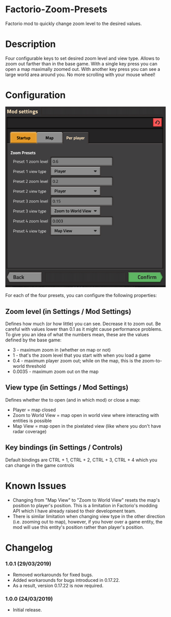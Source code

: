 # Factorio-Zoom-Presets

Factorio mod to quickly change zoom level to the desired values.


# Description

Four configurable keys to set desired zoom level and view type. Allows to zoom out farther than in the base game. With a single key press you can open a map maximally zoomed out. With another key press you can see a large world area around you. No more scrolling with your mouse wheel!


# Configuration

![Mod Settings](https://raw.githubusercontent.com/Jarcionek/Factorio-Zoom-Presets/master/settings.png)

For each of the four presets, you can configure the following properties:

## Zoom level (in Settings / Mod Settings)

Defines how much (or how little) you can see. Decrease it to zoom out. Be careful with values lower than 0.1 as it might cause performance problems.
To give you an idea of what the numbers mean, these are the values defined by the base game:

* 3 - maximum zoom in (whether on map or not)
* 1 - that's the zoom level that you start with when you load a game
* 0.4 - maximum player zoom out; while on the map, this is the zoom-to-world threshold
* 0.0035 - maximum zoom out on the map

## View type (in Settings / Mod Settings)

Defines whether the to open (and in which mod) or close a map:

* Player = map closed
* Zoom to World View = map open in world view where interacting with entities is possible
* Map View = map open in the pixelated view (like where you don't have radar coverage)

## Key bindings (in Settings / Controls)

Default bindings are CTRL + 1, CTRL + 2, CTRL + 3, CTRL + 4 which you can change in the game controls


# Known Issues

* Changing from "Map View" to "Zoom to World View" resets the map's position to player's position. This is a limitation in Factorio's modding API which I have already raised to their development team.
* There is similar limitation when changing view type in the other direction (i.e. zooming out to map), however, if you hover over a game entity, the mod will use this entity's position rather than player's position.


# Changelog

### 1.0.1 (29/03/2019)

* Removed workarounds for fixed bugs.
* Added workarounds for bugs introduced in 0.17.22.
* As a result, version 0.17.22 is now required.

### 1.0.0 (24/03/2019)

* Initial release.
